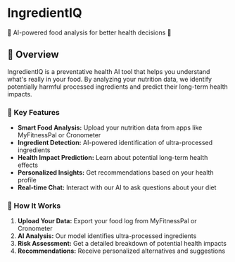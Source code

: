 # IngredientIQ
🥗 AI-powered food analysis for better health decisions 🧬
## 🚀 Overview

IngredientIQ is a preventative health AI tool that helps you understand what's really in your food. By analyzing your nutrition data, we identify potentially harmful processed ingredients and predict their long-term health impacts.
### 🎯 Key Features

- **Smart Food Analysis:** Upload your nutrition data from apps like MyFitnessPal or Cronometer
- **Ingredient Detection:** AI-powered identification of ultra-processed ingredients
- **Health Impact Prediction:** Learn about potential long-term health effects
- **Personalized Insights:** Get recommendations based on your health profile
- **Real-time Chat:** Interact with our AI to ask questions about your diet

### 🧪 How It Works

1. **Upload Your Data:** Export your food log from MyFitnessPal or Cronometer
2. **AI Analysis:** Our model identifies ultra-processed ingredients
3. **Risk Assessment:** Get a detailed breakdown of potential health impacts
4. **Recommendations:** Receive personalized alternatives and suggestions

<!-- ### 🚦 Getting Started
TBD -->